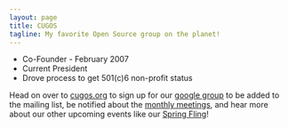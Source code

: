 ```yaml
---
layout: page
title: CUGOS
tagline: My favorite Open Source group on the planet!
---
```


* Co-Founder - February 2007
* Current President
* Drove process to get 501(c)6 non-profit status

Head on over to [cugos.org](http://cugos.org/) to sign up for our [google group](https://groups.google.com/forum/#!forum/cugos) to be added to the mailing list, be notified about the [monthly meetings](http://cugos.org/meetings/), and hear more about our other upcoming events like our [Spring Fling](http://cugos.org/2015-spring-fling/)!


